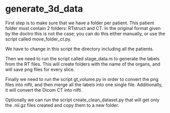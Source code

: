 # generate_3d_data

First step is to make sure that we have a folder per patient.
This patient folder must contain 2 folders: RTstruct and CT.
In the original format given by the doctro this is not the case; you can do this either manually,
or use the script called move_folder_ct.py.

We have to change in this script the directory including all the patients.


Then we need to run the script called stage_data.m to generate the labels from the RT files. This will create folders with the name of the organs, and will save png files for every slice.


Finally we need to run the script gt_volume.py in order to convert the png files into nifti, and then merge all the labels into one single file.
Additionally, it will convert the Dicom CT into nifti.

Optionally we can run the script create_clean_dataset.py that will get only the .nii.gz files created and copy them to a new folder.
